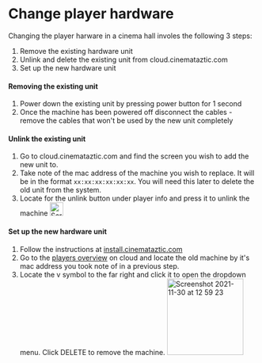 # Change player hardware
Changing the player harware in a cinema hall involes the following 3 steps: 
1. Remove the existing hardware unit
2. Unlink and delete the existing unit from cloud.cinemataztic.com
4. Set up the new hardware unit

#### Removing the existing unit
1. Power down the existing unit by pressing power button for 1 second
2. Once the machine has been powered off disconnect the cables - remove the cables that won't be used by the new unit completely

#### Unlink the existing unit
1. Go to cloud.cinemataztic.com and find the screen you wish to add the new unit to.
2. Take note of the mac address of the machine you wish to replace. It will be in the format `xx:xx:xx:xx:xx:xx`. You will need this later to delete the old unit from the system.
3. Locate for the unlink button under player info and press it to unlink the machine <img width="27" alt="Screenshot 2021-11-30 at 12 54 58" src="https://user-images.githubusercontent.com/6972570/144042892-a36728f2-8fce-4119-93ff-0abc3823f5c5.png">

#### Set up the new hardware unit
1. Follow the instructions at [install.cinemataztic.com](http://install.cinemataztic.com)
2. Go to the [players overview](https://cloud.cinemataztic.com/#/players) on cloud and locate the old machine by it's mac address you took note of in a previous step.
3. Locate the v symbol to the far right and click it to open the dropdown menu. Click DELETE to remove the machine. <img width="154" alt="Screenshot 2021-11-30 at 12 59 23" src="https://user-images.githubusercontent.com/6972570/144043513-6bda84e2-5a4c-4bed-84a3-4035c6c4db9b.png">
